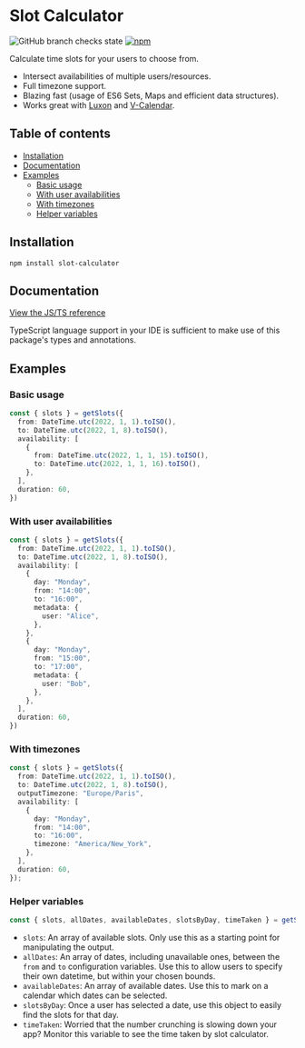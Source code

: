 # Slot Calculator <!-- omit in toc --> 

![GitHub branch checks state](https://img.shields.io/github/checks-status/huzaifahj/slot-calculator/main?label=tests) [![npm](https://img.shields.io/npm/dm/slot-calculator)](https://www.npmjs.com/package/slot-calculator)

Calculate time slots for your users to choose from.

- Intersect availabilities of multiple users/resources.
- Full timezone support.
- Blazing fast (usage of ES6 Sets, Maps and efficient data structures).
- Works great with [Luxon](https://www.npmjs.com/package/luxon) and [V-Calendar](https://vcalendar.io/).

## Table of contents <!-- omit in toc --> 

- [Installation](#installation)
- [Documentation](#documentation)
- [Examples](#examples)
  - [Basic usage](#basic-usage)
  - [With user availabilities](#with-user-availabilities)
  - [With timezones](#with-timezones)
  - [Helper variables](#helper-variables)

## Installation

```shell
npm install slot-calculator
```

## Documentation

[View the JS/TS reference](https://huzaifahj.github.io/slot-calculator)

TypeScript language support in your IDE is sufficient to make use of this package's types and annotations.

## Examples

### Basic usage

```ts
const { slots } = getSlots({
  from: DateTime.utc(2022, 1, 1).toISO(),
  to: DateTime.utc(2022, 1, 8).toISO(),
  availability: [
    {
      from: DateTime.utc(2022, 1, 1, 15).toISO(),
      to: DateTime.utc(2022, 1, 1, 16).toISO(),
    },
  ],
  duration: 60,
})
```

### With user availabilities

```ts
const { slots } = getSlots({
  from: DateTime.utc(2022, 1, 1).toISO(),
  to: DateTime.utc(2022, 1, 8).toISO(),
  availability: [
    {
      day: "Monday",
      from: "14:00",
      to: "16:00",
      metadata: {
        user: "Alice",
      },
    },
    {
      day: "Monday",
      from: "15:00",
      to: "17:00",
      metadata: {
        user: "Bob",
      },
    },
  ],
  duration: 60,
})
```

### With timezones

```ts
const { slots } = getSlots({
  from: DateTime.utc(2022, 1, 1).toISO(),
  to: DateTime.utc(2022, 1, 8).toISO(),
  outputTimezone: "Europe/Paris",
  availability: [
    {
      day: "Monday",
      from: "14:00",
      to: "16:00",
      timezone: "America/New_York",
    },
  ],
  duration: 60,
});
```

### Helper variables

```ts
const { slots, allDates, availableDates, slotsByDay, timeTaken } = getSlots(config)
```

- `slots`: An array of available slots. Only use this as a starting point for manipulating the output.
- `allDates`: An array of dates, including unavailable ones, between the `from` and `to` configuration variables. Use this to allow users to specify their own datetime, but within your chosen bounds.
- `availableDates`: An array of available dates. Use this to mark on a calendar which dates can be selected.
- `slotsByDay`: Once a user has selected a date, use this object to easily find the slots for that day.
- `timeTaken`: Worried that the number crunching is slowing down your app? Monitor this variable to see the time taken by slot calculator.